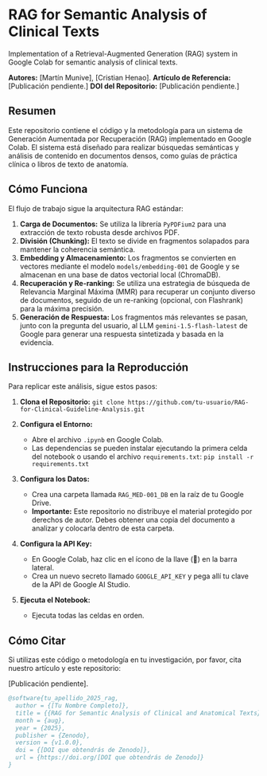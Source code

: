 # RAG for Semantic Analysis of Clinical Texts
Implementation of a Retrieval-Augmented Generation (RAG) system in Google Colab for semantic analysis of clinical texts.

**Autores:** [Martín Munive], [Cristian Henao].
**Artículo de Referencia:** [Publicación pendiente.]
**DOI del Repositorio:** [Publicación pendiente.]

## Resumen

Este repositorio contiene el código y la metodología para un sistema de Generación Aumentada por Recuperación (RAG) implementado en Google Colab. El sistema está diseñado para realizar búsquedas semánticas y análisis de contenido en documentos densos, como guías de práctica clínica o libros de texto de anatomía.

## Cómo Funciona

El flujo de trabajo sigue la arquitectura RAG estándar:
1.  **Carga de Documentos:** Se utiliza la librería `PyPDFium2` para una extracción de texto robusta desde archivos PDF.
2.  **División (Chunking):** El texto se divide en fragmentos solapados para mantener la coherencia semántica.
3.  **Embedding y Almacenamiento:** Los fragmentos se convierten en vectores mediante el modelo `models/embedding-001` de Google y se almacenan en una base de datos vectorial local (ChromaDB).
4.  **Recuperación y Re-ranking:** Se utiliza una estrategia de búsqueda de Relevancia Marginal Máxima (MMR) para recuperar un conjunto diverso de documentos, seguido de un re-ranking (opcional, con Flashrank) para la máxima precisión.
5.  **Generación de Respuesta:** Los fragmentos más relevantes se pasan, junto con la pregunta del usuario, al LLM `gemini-1.5-flash-latest` de Google para generar una respuesta sintetizada y basada en la evidencia.

## Instrucciones para la Reproducción

Para replicar este análisis, sigue estos pasos:

1.  **Clona el Repositorio:**
    `git clone https://github.com/tu-usuario/RAG-for-Clinical-Guideline-Analysis.git`

2.  **Configura el Entorno:**
    *   Abre el archivo `.ipynb` en Google Colab.
    *   Las dependencias se pueden instalar ejecutando la primera celda del notebook o usando el archivo `requirements.txt`:
      `pip install -r requirements.txt`

3.  **Configura los Datos:**
    *   Crea una carpeta llamada `RAG_MED-001_DB` en la raíz de tu Google Drive.
    *   **Importante:** Este repositorio no distribuye el material protegido por derechos de autor. Debes obtener una copia del documento a analizar y colocarla dentro de esta carpeta.

4.  **Configura la API Key:**
    *   En Google Colab, haz clic en el ícono de la llave (🔑) en la barra lateral.
    *   Crea un nuevo secreto llamado `GOOGLE_API_KEY` y pega allí tu clave de la API de Google AI Studio.

5.  **Ejecuta el Notebook:**
    *   Ejecuta todas las celdas en orden.

## Cómo Citar

Si utilizas este código o metodología en tu investigación, por favor, cita nuestro artículo y este repositorio:

[Publicación pendiente].

```bibtex
@software{tu_apellido_2025_rag,
  author = {[Tu Nombre Completo]},
  title = {{RAG for Semantic Analysis of Clinical and Anatomical Texts}},
  month = {aug},
  year = {2025},
  publisher = {Zenodo},
  version = {v1.0.0},
  doi = {[DOI que obtendrás de Zenodo]},
  url = {https://doi.org/[DOI que obtendrás de Zenodo]}
}
